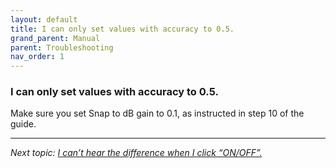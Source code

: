 ```yaml
---
layout: default
title: I can only set values with accuracy to 0.5.
grand_parent: Manual
parent: Troubleshooting
nav_order: 1
---
```


### I can only set values with accuracy to 0.5.

Make sure you set Snap to dB gain to 0.1, as instructed in step 10 of the guide.

---

*Next topic: [I can’t hear the difference when I click “ON/OFF”.](https://komunikacjatechnicznavistula.github.io/kacper-bojakowski/manual/troubleshooting/difference-click/)*
